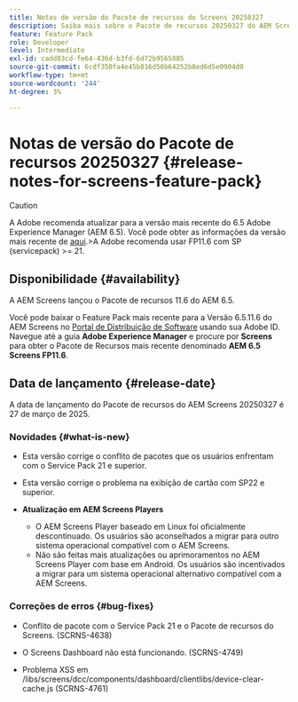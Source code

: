 ```yaml
---
title: Notas de versão do Pacote de recursos do Screens 20250327
description: Saiba mais sobre o Pacote de recursos 20250327 do AEM Screens, lançado em 27 de março de 2025.
feature: Feature Pack
role: Developer
level: Intermediate
exl-id: cadd83cd-fe64-436d-b3fd-6d72b9565885
source-git-commit: 6cdf350fa4e45b816d50b64252b8ed6d5e0904d0
workflow-type: tm+mt
source-wordcount: '244'
ht-degree: 3%

---
```


# Notas de versão do Pacote de recursos 20250327 {#release-notes-for-screens-feature-pack}

>[!CAUTION]
>A Adobe recomenda atualizar para a versão mais recente do 6.5 Adobe Experience Manager (AEM 6.5). Você pode obter as informações da versão mais recente de [aqui](https://experienceleague.adobe.com/pt-br/docs/experience-manager-65/content/release-notes/release-notes).
>&#x200B;>A Adobe recomenda usar FP11.6 com SP (servicepack) >= 21.

## Disponibilidade {#availability}

A AEM Screens lançou o Pacote de recursos 11.6 do AEM 6.5.

Você pode baixar o Feature Pack mais recente para a Versão 6.5.11.6 do AEM Screens no [Portal de Distribuição de Software](https://experience.adobe.com/#/downloads/content/software-distribution/br/aem.html) usando sua Adobe ID. Navegue até a guia **Adobe Experience Manager** e procure por **Screens** para obter o Pacote de Recursos mais recente denominado **AEM 6.5 Screens FP11.6**.

## Data de lançamento {#release-date}

A data de lançamento do Pacote de recursos do AEM Screens 20250327 é 27 de março de 2025.

### Novidades {#what-is-new}

* Esta versão corrige o conflito de pacotes que os usuários enfrentam com o Service Pack 21 e superior.

* Esta versão corrige o problema na exibição de cartão com SP22 e superior.

* **Atualização em AEM Screens Players**
   * O AEM Screens Player baseado em Linux foi oficialmente descontinuado. Os usuários são aconselhados a migrar para outro sistema operacional compatível com o AEM Screens.
   * Não são feitas mais atualizações ou aprimoramentos no AEM Screens Player com base em Android. Os usuários são incentivados a migrar para um sistema operacional alternativo compatível com a AEM Screens.

### Correções de erros {#bug-fixes}

* Conflito de pacote com o Service Pack 21 e o Pacote de recursos do Screens. (SCRNS-4638)

* O Screens Dashboard não está funcionando. (SCRNS-4749)

* Problema XSS em /libs/screens/dcc/components/dashboard/clientlibs/device-clear-cache.js (SCRNS-4761)

